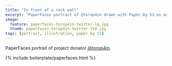 ```yaml
---
title: "In front of a rock wall"
excerpt: "PaperFaces portrait of @torop4in drawn with Paper by 53 on an iPad."
image: 
  feature: paperfaces-torop4in-twitter-lg.jpg
  thumb: paperfaces-torop4in-twitter-150.jpg
tags: [portrait, illustration, paper by 53]
---
```


PaperFaces portrait of project donator [@torop4in](http://twitter.com/torop4in).

{% include boilerplate/paperfaces.html %}
